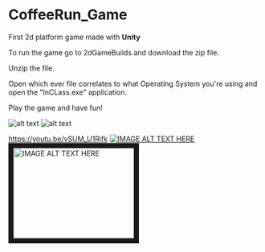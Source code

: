 # CoffeeRun_Game
First 2d platform game made with **Unity**

To run the game go to 2dGameBuilds and download the zip file.

Unzip the file.

Open which ever file correlates to what Operating System you're using and open the "InCLass.exe" application.

Play the game and have fun!

![alt text](https://github.com/JessieSu2/CoffeeRun_Game/blob/main/HomeScreen.png)
![alt text](https://github.com/JessieSu2/CoffeeRun_Game/blob/main/BackStory.png)


https://youtu.be/vSUM_U1Rjfk
[![IMAGE ALT TEXT HERE](http://img.youtube.com/vi/vSUM_U1Rjfk/0.jpg)](http://www.youtube.com/watch?v=vSUM_U1Rjfk)
<a href="http://www.youtube.com/watch?feature=player_embedded&v=vSUM_U1Rjfk
" target="_blank"><img src="http://img.youtube.com/vi/vSUM_U1Rjfk/0.jpg" 
alt="IMAGE ALT TEXT HERE" width="240" height="180" border="10" /></a>
